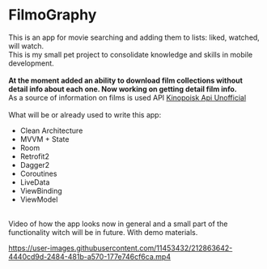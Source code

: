 # FilmoGraphy 
This is an app for movie searching and adding them to lists: liked, watched, will watch.
<br>
This is my small pet project to consolidate knowledge and skills in mobile development.
<br>
<br>
<b>At the moment added an ability to download film collections without detail info about each one. Now working on getting detail film info.</b>
<br>
As a source of information on films is used API <a href="https://kinopoiskapiunofficial.tech/" target="_blank">Kinopoisk Api Unofficial</a>
<br>
<br>
What will be or already used to write this app:
<ul>
  <li>Clean Architecture
  <li>MVVM + State
  <li>Room
  <li>Retrofit2
  <li>Dagger2
  <li>Coroutines
  <li>LiveData
  <li>ViewBinding
  <li>ViewModel
</ul>
<br>
Video of how the app looks now in general and a small part of the functionality witch will be in future. With demo materials.
<br>

https://user-images.githubusercontent.com/11453432/212863642-4440cd9d-2484-481b-a570-177e746cf6ca.mp4
